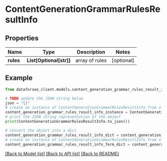 # ContentGenerationGrammarRulesResultInfo


## Properties

Name | Type | Description | Notes
------------ | ------------- | ------------- | -------------
**rules** | **List[Optional[str]]** | array of rules | [optional] 

## Example

```python
from dataforseo_client.models.content_generation_grammar_rules_result_info import ContentGenerationGrammarRulesResultInfo

# TODO update the JSON string below
json = "{}"
# create an instance of ContentGenerationGrammarRulesResultInfo from a JSON string
content_generation_grammar_rules_result_info_instance = ContentGenerationGrammarRulesResultInfo.from_json(json)
# print the JSON string representation of the object
print(ContentGenerationGrammarRulesResultInfo.to_json())

# convert the object into a dict
content_generation_grammar_rules_result_info_dict = content_generation_grammar_rules_result_info_instance.to_dict()
# create an instance of ContentGenerationGrammarRulesResultInfo from a dict
content_generation_grammar_rules_result_info_form_dict = content_generation_grammar_rules_result_info.from_dict(content_generation_grammar_rules_result_info_dict)
```
[[Back to Model list]](../README.md#documentation-for-models) [[Back to API list]](../README.md#documentation-for-api-endpoints) [[Back to README]](../README.md)


